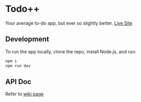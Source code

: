 # Todo++
Your average to-do app, but ever so slightly better. [Live Site](https://todo-pp.com)

## Development
To run the app locally, clone the repo, install Node.js, and run:
```Bash
npm i
npm run dev
```

## API Doc
Refer to [wiki page](https://github.com/yucho/todo-pp/wiki)
